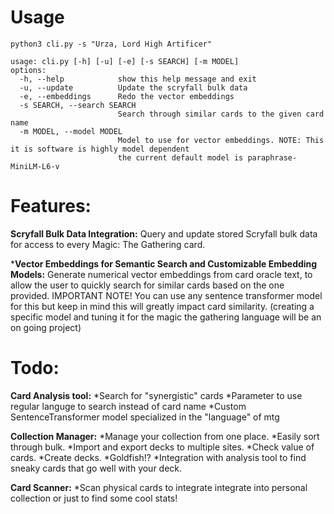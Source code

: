 # Usage
```
python3 cli.py -s "Urza, Lord High Artificer"

usage: cli.py [-h] [-u] [-e] [-s SEARCH] [-m MODEL]
options:
  -h, --help            show this help message and exit
  -u, --update          Update the scryfall bulk data
  -e, --embeddings      Redo the vector embeddings
  -s SEARCH, --search SEARCH
                        Search through similar cards to the given card name
  -m MODEL, --model MODEL
                        Model to use for vector embeddings. NOTE: This it is software is highly model dependent
                        the current default model is paraphrase-MiniLM-L6-v
```
# Features:
**Scryfall Bulk Data Integration:**
  Query and update stored Scryfall bulk data for access to every Magic: The Gathering card.
  
***Vector Embeddings for Semantic Search and Customizable Embedding Models:** 
  Generate numerical vector embeddings from card oracle text, to allow the user to quickly search for similar cards based on the one provided.
  IMPORTANT NOTE! You can use any sentence transformer model for this but keep in mind this will greatly impact card similarity.
      (creating a specific model and tuning it for the magic the gathering language will be an on going project)

# Todo:
**Card Analysis tool:**
  *Search for "synergistic" cards
  *Parameter to use regular languge to search instead of card name 
  *Custom SentenceTransformer model specialized in the "language" of mtg

**Collection Manager:**
  *Manage your collection from one place.
  *Easily sort through bulk.
  *Import and export decks to multiple sites.
  *Check value of cards. 
  *Create decks.
  *Goldfish!?
  *Integration with analysis tool to find sneaky cards that go well with your deck. 
  
**Card Scanner:**
  *Scan physical cards to integrate integrate into personal collection or just to find some cool stats!
